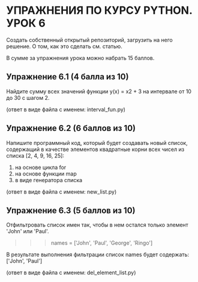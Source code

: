 # УПРАЖНЕНИЯ ПО КУРСУ PYTHON. УРОК 6

Создать собственный открытый репозиторий, загрузить на него решение. О том, как это сделать см. статью.

В сумме за упражнения урока можно набрать 15 баллов.

## Упражнение 6.1 (4 балла из 10)

Найдите сумму всех значений функции y(x) = x2 + 3 на интервале от 10 до 30 с шагом 2.

(ответ в виде файла с именем: interval_fun.py)

## Упражнение 6.2 (6 баллов из 10)

Напишите программный код, который будет создавать новый список, содержащий в качестве элементов квадратные корни всех чисел из списка [2, 4, 9, 16, 25]:


1) на основе цикла for
2) на основе функции map
3) в виде генератора списка


(ответ в виде файла с именем: new_list.py)

## Упражнение 6.3 (5 баллов из 10)

Отфильтровать список имен так, чтобы в нем остался только элемент 'John' или 'Paul'.

>>> names = ['John', 'Paul', 'George', 'Ringo']


В результате выполнения фильтрации список names будет содержать: 
['John', 'Paul']

(ответ в виде файла с именем: del_element_list.py)
